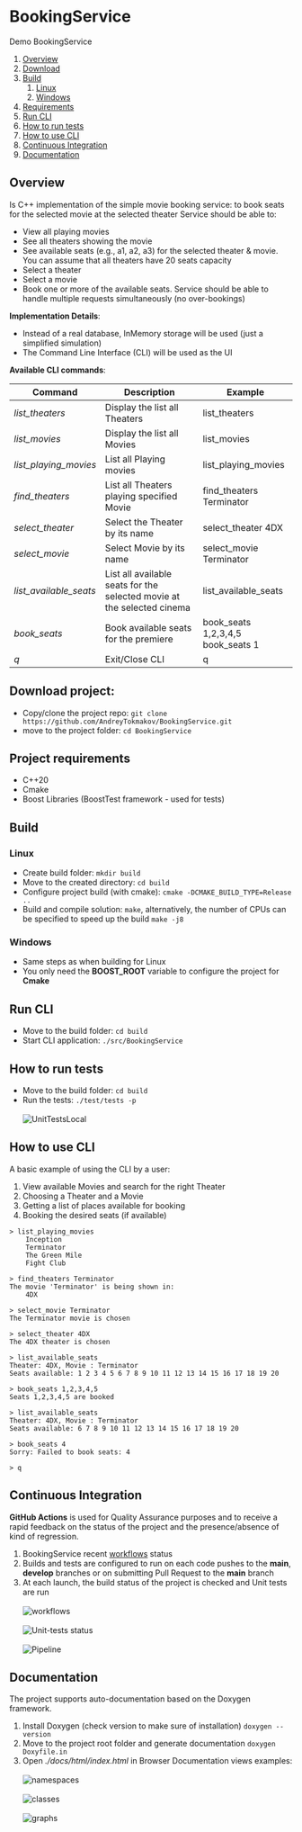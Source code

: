 # BookingService
Demo BookingService 

1. [Overview](#Overview)
2. [Download](#Download)
3. [Build](#Build)
   1. [Linux](#linux_build)
   2. [Windows](#windows_build)
4. [Requirements](#Requirements)
5. [Run CLI](#Run_CLI)
6. [How to run tests](#Tests)
7. [How to use CLI](#CLI)
8. [Continuous Integration](#CI)
9. [Documentation](#Documentation)

<a name="Overview"></a>
## Overview
Is C++ implementation of the simple movie booking service: to book seats for the selected movie at the selected theater
Service should be able to:
- View all playing movies
- See all theaters showing the movie
- See available seats (e.g., a1, a2, a3) for the selected theater & movie.
    You can assume that all theaters have 20 seats capacity
- Select a theater
- Select a movie
- Book one or more of the available seats. Service should be able to handle multiple requests simultaneously (no over-bookings)

**Implementation Details**:
- Instead of a real database, InMemory storage will be used (just a simplified simulation)
- The Command Line Interface (CLI) will be used as the UI

**Available CLI commands**:

| Command                | Description                                                            | Example                                 |
|------------------------|------------------------------------------------------------------------|-----------------------------------------|
| _list_theaters_        | Display the list all Theaters                                          | list_theaters                           |
| _list_movies_          | Display the list all Movies                                            | list_movies                             |
| _list_playing_movies_  | List all Playing movies                                                | list_playing_movies                     |
| _find_theaters_        | List all Theaters playing specified Movie                              | find_theaters Terminator                |
| _select_theater_       | Select the Theater by its name                                         | select_theater 4DX                      |
| _select_movie_         | Select Movie by its name                                               | select_movie Terminator                 |
| _list_available_seats_ | List all available seats for the selected movie at the selected cinema | list_available_seats                    |
| _book_seats_           | Book available seats for the premiere                                  | book_seats 1,2,3,4,5 <br/> book_seats 1 |
| _q_                    | Exit/Close CLI                                                         | q                                       |


<a name="Download"></a>
## Download project:
- Copy/clone the project repo: `git clone https://github.com/AndreyTokmakov/BookingService.git`
- move to the project folder: `cd BookingService`

<a name="Requirements"></a>
## Project requirements
- C++20
- Cmake
- Boost Libraries (BoostTest framework - used for tests)

<a name="Build"></a>
## Build
<a name="linux_build"></a>
### Linux 
- Create build folder: `mkdir build`
- Move to the created directory: `cd build`
- Configure project build (with cmake): `cmake -DCMAKE_BUILD_TYPE=Release ..`
- Build and compile solution: `make`,
  alternatively, the number of CPUs can be specified to speed up the build `make -j8`

<a name="windows_build"></a>
### Windows
- Same steps as when building for Linux 
- You only need the **BOOST_ROOT** variable to configure the project for **Cmake**

<a name="Run_CLI"></a>
## Run CLI
- Move to the build folder: `cd build`
- Start CLI application: `./src/BookingService`


<a name="Tests"></a>
## How to run tests
- Move to the build folder: `cd build`
- Run the tests: `./test/tests -p`
   </br></br>![UnitTestsLocal](https://github.com/AndreyTokmakov/BookingService/blob/metadata/images/Unit_Test_local.png)
 

<a name="CLI"></a>
## How to use CLI
A basic example of using the CLI by a user:
1. View available Movies and search for the right Theater
2. Choosing a Theater and a Movie
3. Getting a list of places available for booking
4. Booking the desired seats (if available)
```
> list_playing_movies
	Inception
	Terminator
	The Green Mile
	Fight Club

> find_theaters Terminator
The movie 'Terminator' is being shown in:
	4DX

> select_movie Terminator
The Terminator movie is chosen

> select_theater 4DX
The 4DX theater is chosen

> list_available_seats
Theater: 4DX, Movie : Terminator
Seats available: 1 2 3 4 5 6 7 8 9 10 11 12 13 14 15 16 17 18 19 20

> book_seats 1,2,3,4,5
Seats 1,2,3,4,5 are booked

> list_available_seats
Theater: 4DX, Movie : Terminator
Seats available: 6 7 8 9 10 11 12 13 14 15 16 17 18 19 20 

> book_seats 4        
Sorry: Failed to book seats: 4

> q
```

<a name="CI"></a>
## Continuous Integration
**GitHub Actions** is used for Quality Assurance purposes and to receive a rapid 
feedback on the status of the project and the presence/absence of kind of regression.
1. BookingService recent [workflows](https://github.com/AndreyTokmakov/BookingService/actions) status <br />
2. Builds and tests are configured to run on each code pushes to the **main**, **develop**
branches or on submitting Pull Request to the **main** branch
3. At each launch, the build status of the project is checked and Unit tests are run
   </br></br>![workflows](https://github.com/AndreyTokmakov/BookingService/blob/metadata/images/Actions_1.png)
   </br></br>![Unit-tests status](https://github.com/AndreyTokmakov/BookingService/blob/metadata/images/Actions_2.png)
   </br></br>![Pipeline](https://github.com/AndreyTokmakov/BookingService/blob/metadata/images/Actions_3.png)


<a name="Documentation"></a>
## Documentation
The project supports auto-documentation based on the Doxygen framework.
1. Install Doxygen (check version to make sure of installation) `doxygen --version`
2. Move to the project root folder and generate documentation `doxygen Doxyfile.in`
3. Open _./docs/html/index.html_ in Browser
Documentation views examples:
   </br></br>![namespaces](https://github.com/AndreyTokmakov/BookingService/blob/metadata/images/Doc_1.png)
   </br></br>![classes](https://github.com/AndreyTokmakov/BookingService/blob/metadata/images/Doc_2.png)
   </br></br>![graphs](https://github.com/AndreyTokmakov/BookingService/blob/metadata/images/Doc_3.png)